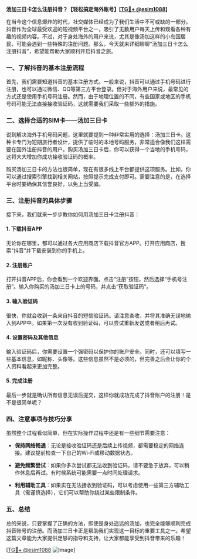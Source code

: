 **汤加三日卡怎么注册抖音？【轻松搞定海外账号】[[TG💪+ @esim1088](https://t.me/s/esim1088)]**

在当今这个信息爆炸的时代，社交媒体已经成为了我们生活中不可或缺的一部分。抖音作为全球最受欢迎的短视频平台之一，吸引了无数用户每天上传和观看各种有趣的视频内容。不过，对于身处海外的用户来说，尤其是像汤加这样的小岛国居民，可能会遇到一些特殊的注册问题。那么，今天就来详细聊聊“汤加三日卡怎么注册抖音”，希望能帮助大家顺利开启抖音之旅。

### 一、了解抖音的基本注册流程

首先，我们需要知道抖音的基本注册方式。一般来说，抖音可以通过手机号码进行注册，也可以通过微信、QQ等第三方平台登录。但对于海外用户来说，最常见的方式还是使用手机号码注册。然而，由于地理位置的不同，有些国家或地区的手机号码可能无法直接接收验证码，这就需要我们采取一些额外的措施。

### 二、选择合适的SIM卡——汤加三日卡

说到解决海外手机号码问题，这里就要提到一种非常实用的选择：汤加三日卡。这种卡专门为短期旅行者设计，提供了临时的本地号码服务，非常适合像我们这样需要在国外注册抖音的用户。购买汤加三日卡后，你可以获得一个当地的手机号码，这将大大增加你成功接收验证码的概率。

购买汤加三日卡的方法也很简单，现在有很多线上平台都提供这项服务。比如，你可以通过搜索引擎找到相关网站，按照提示完成支付即可。需要注意的是，在选择平台时要确保其信誉良好，以免上当受骗。

### 三、注册抖音的具体步骤

接下来，我们就来一步步教你如何用汤加三日卡注册抖音：

#### 1. 下载抖音APP

无论你在哪里，都可以通过各大应用商店下载抖音官方APP。打开应用商店，搜索“抖音”并下载安装到你的手机上。

#### 2. 注册账户

打开抖音APP后，你会看到一个欢迎界面。点击“注册”按钮，然后选择“手机号注册”。输入你购买的汤加三日卡上的号码，并点击“获取验证码”。

#### 3. 输入验证码

很快，你就会收到一条来自抖音的短信验证码。请注意查收，并将其准确无误地输入到APP中。如果第一次没有收到验证码，可以尝试重新发送或者稍后再试。

#### 4. 设置密码及其他信息

输入验证码后，你需要设置一个强密码以保护你的账户安全。同时，还可以填写一些基本信息，如昵称、头像等。这些信息虽然不是必须的，但完善之后会让你的个人资料看起来更加完整。

#### 5. 完成注册

最后一步就是确认所有信息无误后提交，这样你就成功完成了抖音账户的注册！是不是很简单呢？

### 四、注意事项与技巧分享

虽然整个过程看似简单，但在实际操作过程中还是有一些细节需要注意：

- **保持网络畅通**：无论是接收验证码还是后续上传视频，都需要稳定的网络连接。建议提前检查一下自己的Wi-Fi或移动数据状态。
  
- **避免频繁尝试**：如果你多次尝试都无法收到验证码，请不要急于放弃，可以稍作休息后再试。有时候系统可能需要一点时间处理请求。

- **利用辅助工具**：如果实在无法接收到验证码，可以考虑使用一些第三方辅助工具（需谨慎选择），它们可以帮助你绕过某些限制条件。

### 五、总结

总的来说，只要掌握了正确的方法，即使是身处遥远的汤加，也完全能够顺利完成抖音账号的注册。而汤加三日卡正是帮助我们实现这一目标的重要工具之一。希望这篇文章能为大家提供足够的指导和支持，让大家都能享受到抖音带来的乐趣！

[[TG💪+ @esim1088](https://t.me/s/esim1088) ![Image](https://i.postimg.cc/4NQfJmqS/Snipaste-2025-05-13-00-14-12.png)]